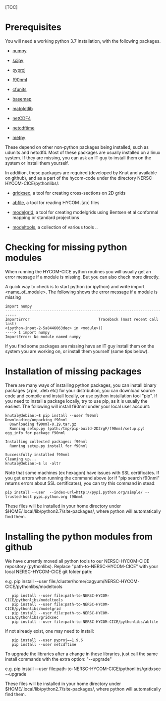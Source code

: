 [TOC]

# Prerequisites

You will need a  working python 3.7 installation, with the following packages.

* [numpy](https://pypi.python.org/pypi/numpy)

* [scipy](https://pypi.python.org/pypi/scipy)

* [pyproj](https://pypi.python.org/pypi/pyproj)

* [f90nml](https://pypi.python.org/pypi/f90nml)

* [cfunits](https://pypi.python.org/pypi/cfunits)

* [basemap](https://pypi.python.org/pypi/basemap)

* [matplotlib](https://pypi.python.org/pypi/matplotlib)

* [netCDF4](https://pypi.python.org/pypi/netCDF4)

* [netcdftime](https://pypi.python.org/pypi/netcdftime)

* [metpy](https://pypi.org/project/metpy/)

These depend on other non-python packages being installed, such as udunits and netcdf4. Most of these packages are usually installed on a linux system. If they are missing, you can ask an IT guy to install them on the system  or install them yourself.

In addition, these packages are required (developed by Knut and available on github), and as a part of the hycom-code under the directory NERSC-HYCOM-CICE/pythonlibs/:

* [gridxsec](https://github.com/nansencenter/NERSC-HYCOM-CICE/tree/master/pythonlibs/gridxsec), a tool for creating cross-sections on 2D grids 

* [abfile](https://github.com/nansencenter/NERSC-HYCOM-CICE/tree/master/pythonlibs/abfile), a tool for reading HYCOM .[ab] files 

* [modelgrid](https://github.com/nansencenter/NERSC-HYCOM-CICE/tree/master/pythonlibs/modelgrid), a tool for creating modelgrids using Bentsen et al conformal mapping or standard projections 

* [modeltools](https://github.com/nansencenter/NERSC-HYCOM-CICE/tree/master/pythonlibs/modeltools), a collection of various tools ..

# Checking for missing python modules

When running the HYCOM-CICE python routines you will usually get an error message if a module is missing. But you can also check more directly.

A quick way to check is to start python (or ipython) and write import <name_of_module>. The following shows the error message if a module is missing

    import numpy
    ---------------------------------------------------------------------------
    ImportError                               Traceback (most recent call last)
    <ipython-input-2-5a8446063dec> in <module>()
    ----> 1 import numpy
    ImportError: No module named numpy

If you find some packages are missing have an IT guy install them on the system you are working on, or install them yourself (some tips below). 

# Installation of missing packages

There are many ways of installing python packages, you can install binary packages (.rpm, .deb etc) for your distribution, you can download source code and compile and install locally, or use python installation tool "pip".
If you need to install a package locally, try to use pip, as it is usually the easiest. The following will install f90nml under your local user account:

    knutal@debian:~$ pip install --user f90nml
    Downloading/unpacking f90nml
      Downloading f90nml-0.19.tar.gz
      Running setup.py (path:/tmp/pip-build-2D2rgF/f90nml/setup.py) egg_info for package f90nml
    
    Installing collected packages: f90nml
      Running setup.py install for f90nml
    
    Successfully installed f90nml
    Cleaning up...
    knutal@debian:~$ ls -altr

Note that some machines (ex hexagon) have issues  with SSL certificates. If you get errors when running the command above (or if "pip search f90nml" returns errors about SSL certificates), you can try this command in stead:

    pip install --user  --index-url=http://pypi.python.org/simple/ --trusted-host pypi.python.org f90nml

These files will be installed in your home directory under $HOME/.local/lib/python2.7/site-packages/, where python will automatically find them.





# Installing the python modules from github

We have currently moved all python tools to our NERSC-HYCOM-CICE repository (pythonlibs). Replace "path-to-NERSC-HYCOM-CICE" with your local NERSC-HYCOM-CICE git folder path:

e.g. pip install --user file:/cluster/home/cagyum/NERSC-HYCOM-CICE/pythonlibs/modeltools

```
   pip install --user file:path-to-NERSC-HYCOM-CICE/pythonlibs/modeltools
   pip install --user file:path-to-NERSC-HYCOM-CICE/pythonlibs/modelgrid
   pip install --user file:path-to-NERSC-HYCOM-CICE/pythonlibs/gridxsec 
   pip install --user file:path-to-NERSC-HYCOM-CICE/pythonlibs/abfile 
```
If not already exist, one  may need to install:
```
   pip install --user pyproj==1.9.6
   pip install --user netcdftime
```

To upgrade the libraries after a change in these libraries, just call the same install commands with the extra option: "--upgrade"

e.g. pip install --user file:path-to-NERSC-HYCOM-CICE/pythonlibs/gridxsec --upgrade

These files will be installed in your home directory under $HOME/.local/lib/python2.7/site-packages/, where python will automatically find them.

